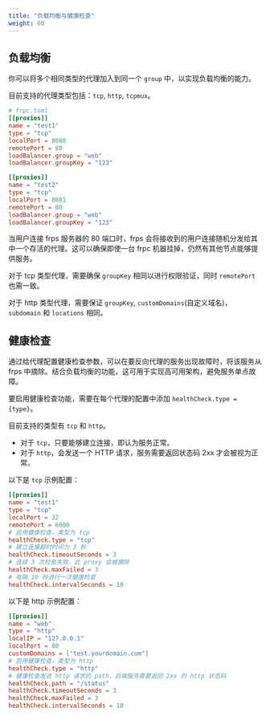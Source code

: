 ```yaml
---
title: "负载均衡与健康检查"
weight: 60
---
```


## 负载均衡

你可以将多个相同类型的代理加入到同一个 `group` 中，以实现负载均衡的能力。

目前支持的代理类型包括：`tcp`, `http`, `tcpmux`。

```toml
# frpc.toml
[[proxies]]
name = "test1"
type = "tcp"
localPort = 8080
remotePort = 80
loadBalancer.group = "web"
loadBalancer.groupKey = "123"

[[proxies]]
name = "test2"
type = "tcp"
localPort = 8081
remotePort = 80
loadBalancer.group = "web"
loadBalancer.groupKey = "123"
```

当用户连接 frps 服务器的 80 端口时，frps 会将接收到的用户连接随机分发给其中一个存活的代理。这可以确保即使一台 frpc 机器挂掉，仍然有其他节点能够提供服务。

对于 tcp 类型代理，需要确保 `groupKey` 相同以进行权限验证，同时 `remotePort` 也需一致。

对于 http 类型代理，需要保证 `groupKey`, `customDomains`(自定义域名)，`subdomain` 和 `locations` 相同。

## 健康检查

通过给代理配置健康检查参数，可以在要反向代理的服务出现故障时，将该服务从 frps 中摘除。结合负载均衡的功能，这可用于实现高可用架构，避免服务单点故障。

要启用健康检查功能，需要在每个代理的配置中添加 `healthCheck.type = {type}`。

目前支持的类型有 `tcp` 和 `http`。

* 对于 `tcp`，只要能够建立连接，即认为服务正常。
* 对于 `http`，会发送一个 HTTP 请求，服务需要返回状态码 2xx 才会被视为正常。

以下是 `tcp` 示例配置：

```toml
[[proxies]]
name = "test1"
type = "tcp"
localPort = 22
remotePort = 6000
# 启用健康检查，类型为 tcp
healthCheck.type = "tcp"
# 建立连接超时时间为 3 秒
healthCheck.timeoutSeconds = 3
# 连续 3 次检查失败，此 proxy 会被摘除
healthCheck.maxFailed = 3
# 每隔 10 秒进行一次健康检查
healthCheck.intervalSeconds = 10
```

以下是 http 示例配置：

```toml
[[proxies]]
name = "web"
type = "http"
localIP = "127.0.0.1"
localPort = 80
customDomains = ["test.yourdomain.com"]
# 启用健康检查，类型为 http
healthCheck.type = "http"
# 健康检查发送 http 请求的 path，后端服务需要返回 2xx 的 http 状态码
healthCheck.path = "/status"
healthCheck.timeoutSeconds = 3
healthCheck.maxFailed = 3
healthCheck.intervalSeconds = 10
```
